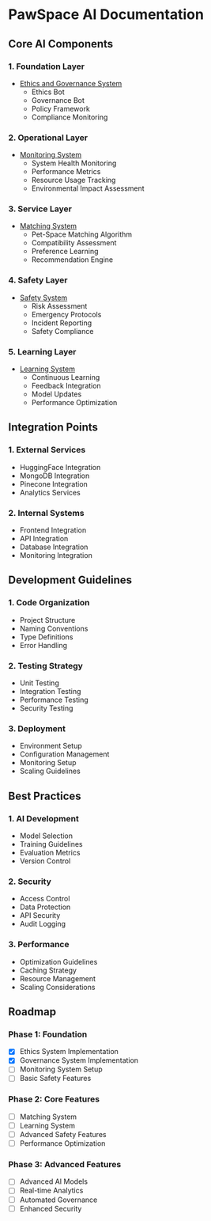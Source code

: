 # PawSpace AI Documentation

## Core AI Components

### 1. Foundation Layer
- [Ethics and Governance System](./ethics_governance.md)
  - Ethics Bot
  - Governance Bot
  - Policy Framework
  - Compliance Monitoring

### 2. Operational Layer
- [Monitoring System](./monitoring/README.md)
  - System Health Monitoring
  - Performance Metrics
  - Resource Usage Tracking
  - Environmental Impact Assessment

### 3. Service Layer
- [Matching System](./matching/README.md)
  - Pet-Space Matching Algorithm
  - Compatibility Assessment
  - Preference Learning
  - Recommendation Engine

### 4. Safety Layer
- [Safety System](./safety/README.md)
  - Risk Assessment
  - Emergency Protocols
  - Incident Reporting
  - Safety Compliance

### 5. Learning Layer
- [Learning System](./learning/README.md)
  - Continuous Learning
  - Feedback Integration
  - Model Updates
  - Performance Optimization

## Integration Points

### 1. External Services
- HuggingFace Integration
- MongoDB Integration
- Pinecone Integration
- Analytics Services

### 2. Internal Systems
- Frontend Integration
- API Integration
- Database Integration
- Monitoring Integration

## Development Guidelines

### 1. Code Organization
- Project Structure
- Naming Conventions
- Type Definitions
- Error Handling

### 2. Testing Strategy
- Unit Testing
- Integration Testing
- Performance Testing
- Security Testing

### 3. Deployment
- Environment Setup
- Configuration Management
- Monitoring Setup
- Scaling Guidelines

## Best Practices

### 1. AI Development
- Model Selection
- Training Guidelines
- Evaluation Metrics
- Version Control

### 2. Security
- Access Control
- Data Protection
- API Security
- Audit Logging

### 3. Performance
- Optimization Guidelines
- Caching Strategy
- Resource Management
- Scaling Considerations

## Roadmap

### Phase 1: Foundation
- [x] Ethics System Implementation
- [x] Governance System Implementation
- [ ] Monitoring System Setup
- [ ] Basic Safety Features

### Phase 2: Core Features
- [ ] Matching System
- [ ] Learning System
- [ ] Advanced Safety Features
- [ ] Performance Optimization

### Phase 3: Advanced Features
- [ ] Advanced AI Models
- [ ] Real-time Analytics
- [ ] Automated Governance
- [ ] Enhanced Security
